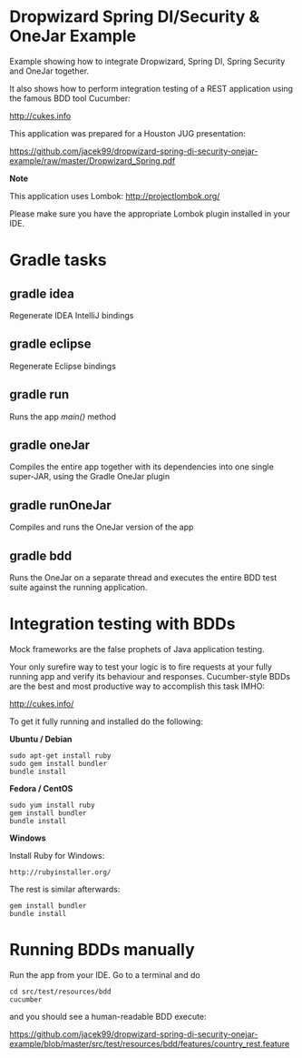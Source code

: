 Dropwizard Spring DI/Security & OneJar Example
==============================================

Example showing how to integrate Dropwizard, Spring DI, Spring Security and OneJar together.

It also shows how to perform integration testing of a REST application
using the famous BDD tool Cucumber:

http://cukes.info

This application was prepared for a Houston JUG presentation:

https://github.com/jacek99/dropwizard-spring-di-security-onejar-example/raw/master/Dropwizard_Spring.pdf

**Note**

This application uses Lombok:
http://projectlombok.org/

Please make sure you have the appropriate Lombok plugin installed in your IDE.


Gradle tasks
============

gradle idea
-----------

Regenerate IDEA IntelliJ bindings

gradle eclipse
--------------

Regenerate Eclipse bindings

gradle run
----------

Runs the app *main()* method

gradle oneJar
-------------

Compiles the entire app together with its dependencies into one single super-JAR, using the Gradle OneJar plugin

gradle runOneJar
----------------

Compiles and runs the OneJar version of the app

gradle bdd
----------

Runs the OneJar on a separate thread and executes the entire BDD test suite against the running application.


Integration testing with BDDs
=============================

Mock frameworks are the false prophets of Java application testing.

Your only surefire way to test your logic is to fire requests at your fully running app and verify its behaviour and responses.
Cucumber-style BDDs are the best and most productive way to accomplish this task IMHO:

http://cukes.info/

To get it fully running and installed do the following:

**Ubuntu / Debian**

    sudo apt-get install ruby
    sudo gem install bundler
    bundle install

**Fedora / CentOS**

    sudo yum install ruby
    gem install bundler
    bundle install

**Windows**

Install Ruby for Windows:

    http://rubyinstaller.org/

The rest is similar afterwards:

    gem install bundler
    bundle install

Running BDDs manually
=====================

Run the app from your IDE.
Go to a terminal and do

	cd src/test/resources/bdd
	cucumber

and you should see a human-readable BDD execute:

https://github.com/jacek99/dropwizard-spring-di-security-onejar-example/blob/master/src/test/resources/bdd/features/country_rest.feature
